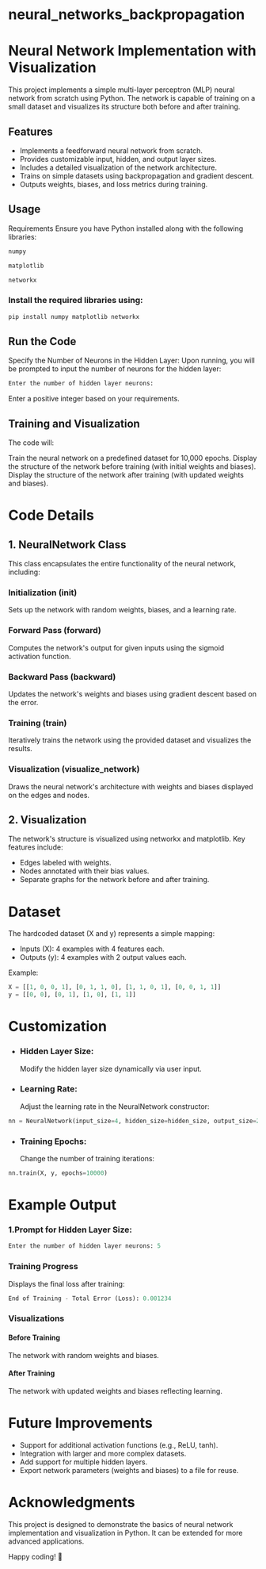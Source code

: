# neural_networks_backpropagation
# Neural Network Implementation with Visualization
This project implements a simple multi-layer perceptron (MLP) neural network from scratch using Python. The network is capable of training on a small dataset and visualizes its structure both before and after training.
## Features
- Implements a feedforward neural network from scratch.
- Provides customizable input, hidden, and output layer sizes.
- Includes a detailed visualization of the network architecture.
- Trains on simple datasets using backpropagation and gradient descent.
- Outputs weights, biases, and loss metrics during training.
## Usage
Requirements
Ensure you have Python installed along with the following libraries:
```python
numpy
```
```python
matplotlib
```
```python
networkx
```
### Install the required libraries using:
```python
pip install numpy matplotlib networkx
```

## Run the Code
Specify the Number of Neurons in the Hidden Layer:
Upon running, you will be prompted to input the number of neurons for the hidden layer:
```python
Enter the number of hidden layer neurons:
```
Enter a positive integer based on your requirements.

## Training and Visualization
The code will:

Train the neural network on a predefined dataset for 10,000 epochs.
Display the structure of the network before training (with initial weights and biases).
Display the structure of the network after training (with updated weights and biases).

# Code Details

## 1. NeuralNetwork Class
This class encapsulates the entire functionality of the neural network, including:

### Initialization (__init__)
Sets up the network with random weights, biases, and a learning rate.
### Forward Pass (forward)
Computes the network's output for given inputs using the sigmoid activation function.
### Backward Pass (backward)
Updates the network's weights and biases using gradient descent based on the error.
### Training (train)
Iteratively trains the network using the provided dataset and visualizes the results.
### Visualization (visualize_network)
Draws the neural network's architecture with weights and biases displayed on the edges and nodes.

## 2. Visualization
The network's structure is visualized using networkx and matplotlib. Key features include:

- Edges labeled with weights.
- Nodes annotated with their bias values.
- Separate graphs for the network before and after training.

# Dataset
The hardcoded dataset (X and y) represents a simple mapping:

- Inputs (X): 4 examples with 4 features each.
- Outputs (y): 4 examples with 2 output values each.

Example:
```python
X = [[1, 0, 0, 1], [0, 1, 1, 0], [1, 1, 0, 1], [0, 0, 1, 1]]
y = [[0, 0], [0, 1], [1, 0], [1, 1]]
```
# Customization

- ### Hidden Layer Size:
  Modify the hidden layer size dynamically via user input.

- ### Learning Rate:
  Adjust the learning rate in the NeuralNetwork constructor:
```python
nn = NeuralNetwork(input_size=4, hidden_size=hidden_size, output_size=2, learning_rate=0.1)
```
- ### Training Epochs:
  Change the number of training iterations:
```python
nn.train(X, y, epochs=10000)
```
# Example Output
### 1.Prompt for Hidden Layer Size:
```python
Enter the number of hidden layer neurons: 5
```
### Training Progress
Displays the final loss after training:
```python
End of Training - Total Error (Loss): 0.001234
```
### Visualizations

#### Before Training
The network with random weights and biases.

#### After Training
The network with updated weights and biases reflecting learning.

# Future Improvements
- Support for additional activation functions (e.g., ReLU, tanh).
- Integration with larger and more complex datasets.
- Add support for multiple hidden layers.
- Export network parameters (weights and biases) to a file for reuse.

# Acknowledgments
This project is designed to demonstrate the basics of neural network implementation and visualization in Python. It can be extended for more advanced applications.

Happy coding! 🚀
